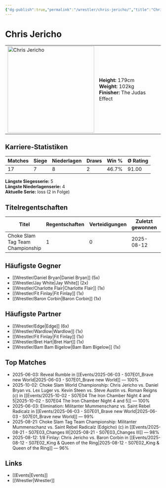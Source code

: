 ```yaml
---
{"dg-publish":true,"permalink":"/wrestler/chris-jericho/","title":"Chris Jericho","tags":["wrestler"],"noteIcon":""}
---
```



# Chris Jericho

<table>
        <tr>
        <td><img src="https://github.com/CptSpaulding1980/choke-slam-wrestling/releases/download/images/Chris_Jericho.png" width="280" alt="Chris Jericho"></td>
        <td>
        <b>Height:</b> 179cm<br>
        <b>Weight:</b> 102kg<br>
        <b>Finisher:</b> The Judas Effect<br>
        </td>
        </tr>
        </table>
        
## Karriere-Statistiken

| Matches | Siege | Niederlagen | Draws | Win % | Ø Rating |
|---------|-------|-------------|-------|-------|-----------|
| 17 | 7 | 8 | 2 | 46.7% | 91.00 |

**Längste Siegesserie:** 5<br>**Längste Niederlagenserie:** 4<br>**Aktuelle Serie:** loss (2 in Folge)

## Titelregentschaften
| Titel | Regentschaften | Verteidigungen | Zuletzt gewonnen | Aktuell |
|-------|---------------|----------------|------------------|---------|
| Choke Slam Tag Team Championship | 1 | 0 | 2025-08-12 |  |


## Häufigste Gegner
- [[Wrestler/Daniel Bryan\|Daniel Bryan]] (5x)
- [[Wrestler/Jay White\|Jay White]] (2x)
- [[Wrestler/Charlotte Flair\|Charlotte Flair]] (1x)
- [[Wrestler/Fit Finlay\|Fit Finlay]] (1x)
- [[Wrestler/Baron Corbin\|Baron Corbin]] (1x)

## Häufigste Partner
- [[Wrestler/Edge\|Edge]] (6x)
- [[Wrestler/Wardlow\|Wardlow]] (1x)
- [[Wrestler/Fit Finlay\|Fit Finlay]] (1x)
- [[Wrestler/Bret Hart\|Bret Hart]] (1x)
- [[Wrestler/Bam Bam Bigelow\|Bam Bam Bigelow]] (1x)

## Top Matches
- 2025-06-03: Reveal Rumble in [[Events/2025-06-03 - S07E01_Brave new World\|2025-06-03 - S07E01_Brave new World]] — 100%
- 2025-10-02: Choke Slam World Championship: Chris Jericho vs. Daniel Bryan vs. Lex Luger vs. Kevin Steen vs. Steve Austin vs.  Roman Reigns (c) in [[Events/2025-10-02 - S07E04 The Iron Chamber Night 4 and 5\|2025-10-02 - S07E04 The Iron Chamber Night 4 and 5]] — 100%
- 2025-06-03: Elimination: Militanter Mummenschanz vs. Saint Rebel Radicalz in [[Events/2025-06-03 - S07E01_Brave new World\|2025-06-03 - S07E01_Brave new World]] — 99%
- 2025-08-21: Choke Slam Tag Team Championship: Militanter Mummenschanz vs. Saint Rebel Radicalz (Edgicho) (c) in [[Events/2025-08-21 - S07E03_Changes III\|2025-08-21 - S07E03_Changes III]] — 98%
- 2025-08-12: 1/8 Finlay: Chris Jericho vs. Baron Corbin in [[Events/2025-08-12 - S07E02_King & Queen of the Ring\|2025-08-12 - S07E02_King & Queen of the Ring]] — 96%

## Links
- [[Events\|Events]]
- [[Wrestler\|Wrestler]]

